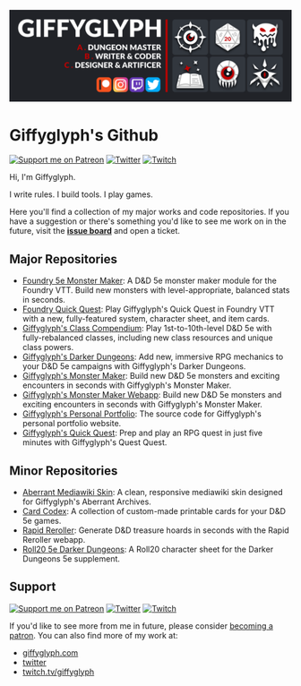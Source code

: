 ![Giffyglyph Banner](./img/giffyglyph-banner.png)

# Giffyglyph's Github

[![Support me on Patreon](https://img.shields.io/endpoint.svg?url=https%3A%2F%2Fshieldsio-patreon.vercel.app%2Fapi%3Fusername%3Dgiffyglyph%26type%3Dpatrons&style=flat-square)](https://patreon.com/giffyglyph)
[![Twitter](https://img.shields.io/twitter/follow/giffyglyph?color=%231DA1F2&style=flat-square)](http://twitter.com/giffyglyph)
[![Twitch](https://img.shields.io/twitch/status/giffyglyph?color=%23a45ee5&style=flat-square)](http://twitch.tv/giffyglyph)

Hi, I'm Giffyglyph.

I write rules. I build tools. I play games.

Here you'll find a collection of my major works and code repositories. If you have a suggestion or there's something you'd like to see me work on in the future, visit the **[issue board](https://github.com/giffyglyph/giffyglyph/issues)** and open a ticket.

## Major Repositories

* [Foundry 5e Monster Maker](https://github.com/giffyglyph/foundry-5e-monster-maker): A D&D 5e monster maker module for the Foundry VTT. Build new monsters with level-appropriate, 
balanced stats in seconds.
* [Foundry Quick Quest](https://github.com/giffyglyph/foundry-quick-quest): Play Giffyglyph's Quick Quest in Foundry VTT with a new, fully-featured system, character sheet, and item cards.
* [Giffyglyph's Class Compendium](https://github.com/giffyglyph/giffyglyphs-class-compendium): Play 1st-to-10th-level D&D 5e with fully-rebalanced classes, including new class resources and unique class powers.
* [Giffyglyph's Darker Dungeons](https://github.com/giffyglyph/giffyglyphs-darker-dungeons): Add new, immersive RPG mechanics to your D&D 5e campaigns with Giffyglyph's Darker Dungeons.
* [Giffyglyph's Monster Maker](https://github.com/giffyglyph/giffyglyphs-monster-maker): Build new D&D 5e monsters and exciting encounters in seconds with Giffyglyph's Monster Maker.
* [Giffyglyph's Monster Maker Webapp](https://github.com/giffyglyph/webapp-5e-monster-maker): Build new D&D 5e monsters and exciting encounters in seconds with Giffyglyph's Monster Maker.
* [Giffyglyph's Personal Portfolio](https://github.com/giffyglyph/giffyglyphs-personal-portfolio): The source code for Giffyglyph's personal portfolio website.
* [Giffyglyph's Quick Quest](https://github.com/giffyglyph/giffyglyphs-quick-quest): Prep and play an RPG quest in just five minutes with Giffyglyph's Quest Quest.

## Minor Repositories

* [Aberrant Mediawiki Skin](https://github.com/giffyglyph/mediawiki-skin-aberrant): A clean, responsive mediawiki skin designed for Giffyglyph's Aberrant Archives.
* [Card Codex](https://github.com/giffyglyph/giffyglyphs-card-codex): A collection of custom-made printable cards for your D&D 5e games.
* [Rapid Reroller](https://github.com/giffyglyph/webapp-5e-rapid-reroller): Generate D&D treasure hoards in seconds with the Rapid Reroller webapp.
* [Roll20 5e Darker Dungeons](https://github.com/giffyglyph/roll20-5e-darker-dungeons): A Roll20 character sheet for the Darker Dungeons 5e supplement.

## Support

[![Support me on Patreon](https://img.shields.io/endpoint.svg?url=https%3A%2F%2Fshieldsio-patreon.vercel.app%2Fapi%3Fusername%3Dgiffyglyph%26type%3Dpatrons&style=flat-square)](https://patreon.com/giffyglyph)
[![Twitter](https://img.shields.io/twitter/follow/giffyglyph?color=%231DA1F2&style=flat-square)](http://twitter.com/giffyglyph)
[![Twitch](https://img.shields.io/twitch/status/giffyglyph?color=%23a45ee5&style=flat-square)](http://twitch.tv/giffyglyph)

If you'd like to see more from me in future, please consider [becoming a patron](https://www.patreon.com/giffyglyph). You can also find more of my work at:

* [giffyglyph.com](https://giffyglyph.com)
* [twitter](https://twitter.com/giffyglyph)
* [twitch.tv/giffyglyph](https://twitch.tv/giffyglyph)
